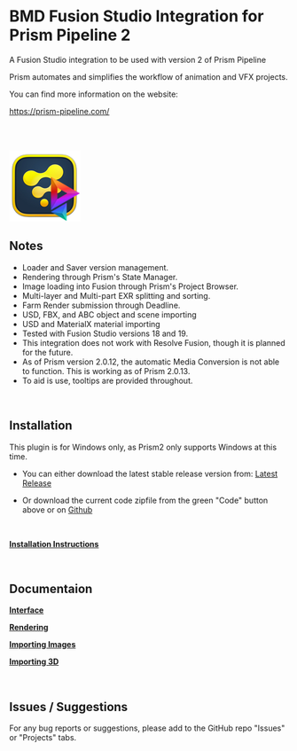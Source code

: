 # **BMD Fusion Studio Integration for Prism Pipeline 2**
A Fusion Studio integration to be used with version 2 of Prism Pipeline 

Prism automates and simplifies the workflow of animation and VFX projects.

You can find more information on the website:

https://prism-pipeline.com/

<br/><br/>

![Prism](Docs/DocsImages/Fusion-Prism.png)

## **Notes**

- Loader and Saver version management.
- Rendering through Prism's State Manager.
- Image loading into Fusion through Prism's Project Browser.
- Multi-layer and Multi-part EXR splitting and sorting.
- Farm Render submission through Deadline.
- USD, FBX, and ABC object and scene importing
- USD and MaterialX material importing
- Tested with Fusion Studio versions 18 and 19.
- This integration does not work with Resolve Fusion, though it is planned for the future.
- As of Prism version 2.0.12, the automatic Media Conversion is not able to function.  This is working as of Prism 2.0.13.
- To aid is use, tooltips are provided throughout.

<br/>

## **Installation**

This plugin is for Windows only, as Prism2 only supports Windows at this time.
<br/>

- You can either download the latest stable release version from: [Latest Release](https://github.com/Animatect/Prism2_PluginFusion/releases/latest)

- Or download the current code zipfile from the green "Code" button above or on [Github](https://github.com/Animatect/Prism2_PluginFusion)

<br/>

[**Installation Instructions**](Docs/Installation.md)

<br/>

## **Documentaion**

[**Interface**](Docs/Interface.md)

[**Rendering**](Docs/Rendering.md)

[**Importing Images**](Docs/Importing_2d.md)

[**Importing 3D**](Docs/Importing_3d.md)


<br/>


## **Issues / Suggestions**

For any bug reports or suggestions, please add to the GitHub repo "Issues" or "Projects" tabs.
